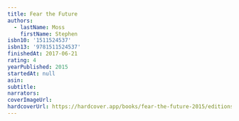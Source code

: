 ```yaml
---
title: Fear the Future
authors:
  - lastName: Moss
    firstName: Stephen
isbn10: '1511524537'
isbn13: '9781511524537'
finishedAt: 2017-06-21
rating: 4
yearPublished: 2015
startedAt: null
asin:
subtitle:
narrators:
coverImageUrl:
hardcoverUrl: https://hardcover.app/books/fear-the-future-2015/editions/30723407
---
```

